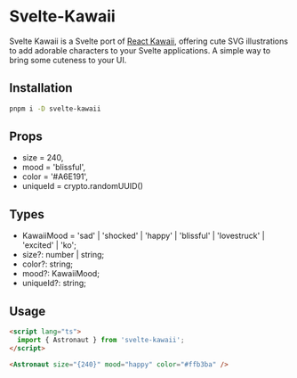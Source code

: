 # Svelte-Kawaii

Svelte Kawaii is a Svelte port of [React Kawaii](https://react-kawaii.vercel.app/), offering cute SVG illustrations to add adorable characters to your Svelte applications. A simple way to bring some cuteness to your UI.

## Installation

```sh
pnpm i -D svelte-kawaii
```

## Props

- size = 240,
- mood = 'blissful',
- color = '#A6E191',
- uniqueId = crypto.randomUUID()

## Types

- KawaiiMood = 'sad' | 'shocked' | 'happy' | 'blissful' | 'lovestruck' | 'excited' | 'ko';
- size?: number | string;
- color?: string;
- mood?: KawaiiMood;
- uniqueId?: string;

## Usage

```html
<script lang="ts">
  import { Astronaut } from 'svelte-kawaii';
</script>

<Astronaut size="{240}" mood="happy" color="#ffb3ba" />
```
